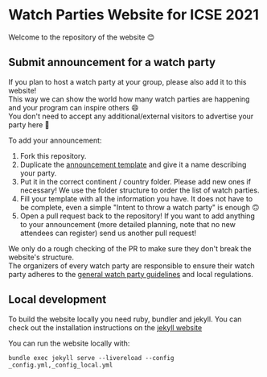 # Watch Parties Website for ICSE 2021

Welcome to the repository of the website 😊

## Submit announcement for a watch party

If you plan to host a watch party at your group, please also add it to this website!  
This way we can show the world how many watch parties are happening and your program can inspire others 😄  
You don't need to accept any additional/external visitors to advertise your party here 🙂  

To add your announcement:
1. Fork this repository.
1. Duplicate the [announcement template](_watch_party_anouncements/Template%20Continent/Example%20Country/template-city-organization.html) and give it a name describing your party.
1. Put it in the correct continent / country folder. Please add new ones if necessary! We use the folder structure to order the list of watch parties.
1. Fill your template with all the information you have. It does not have to be complete, even a simple "Intent to throw a watch party" is enough 🙃
1. Open a pull request back to the repository! If you want to add anything to your announcement (more detailed planning, note that no new attendees can register) send us another pull request!

We only do a rough checking of the PR to make sure they don't break the website's structure.  
The organizers of every watch party are responsible to ensure their watch party adheres to the [general watch party guidelines](https://icse-watch-parties.github.io/2021/watch-party-guidelines.html) and local regulations.

## Local development
To build the website locally you need ruby, bundler and jekyll.
You can check out the installation instructions on the [jekyll website](https://jekyllrb.com/docs/)

You can run the website locally with:
```
bundle exec jekyll serve --livereload --config _config.yml,_config_local.yml
```
